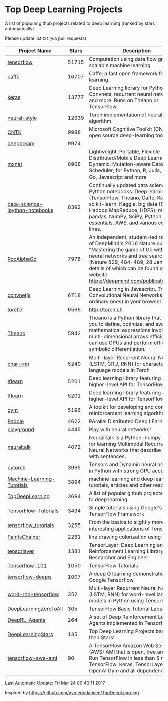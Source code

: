 # Top Deep Learning Projects
A list of popular github projects related to deep learning (ranked by stars automatically).

Please update list.txt (via pull requests)

| Project Name| Stars | Description 
| ------- | ------ | ------  
| [tensorflow](https://github.com/tensorflow/tensorflow) | 51715 | Computation using data flow graphs for scalable machine learning |  
| [caffe](https://github.com/BVLC/caffe) | 16707 | Caffe: a fast open framework for deep learning. |  
| [keras](https://github.com/fchollet/keras) | 13777 | Deep Learning library for Python. Convnets, recurrent neural networks, and more. Runs on Theano or TensorFlow. |  
| [neural-style](https://github.com/jcjohnson/neural-style) | 12939 | Torch implementation of neural style algorithm |  
| [CNTK](https://github.com/Microsoft/CNTK) | 9988 | Microsoft Cognitive Toolkit (CNTK), an open source deep-learning toolkit |  
| [deepdream](https://github.com/google/deepdream) | 9974 |  |  
| [mxnet](https://github.com/dmlc/mxnet) | 8908 | Lightweight, Portable, Flexible Distributed/Mobile Deep Learning with Dynamic, Mutation-aware Dataflow Dep Scheduler; for Python, R, Julia, Scala, Go, Javascript and more |  
| [data-science-ipython-notebooks](https://github.com/donnemartin/data-science-ipython-notebooks) | 8392 | Continually updated data science Python notebooks: Deep learning (TensorFlow, Theano, Caffe, Keras), scikit-learn, Kaggle, big data (Spark, Hadoop MapReduce, HDFS), matplotlib, pandas, NumPy, SciPy, Python essentials, AWS, and various command lines. |  
| [RocAlphaGo](https://github.com/Rochester-NRT/RocAlphaGo) | 7978 | An independent, student-led replication of DeepMind's 2016 Nature publication, "Mastering the game of Go with deep neural networks and tree search" (Nature 529, 484-489, 28 Jan 2016), details of which can be found on their website https://deepmind.com/publications.html. |  
| [convnetjs](https://github.com/karpathy/convnetjs) | 6718 | Deep Learning in Javascript. Train Convolutional Neural Networks (or ordinary ones) in your browser. |  
| [torch7](https://github.com/torch/torch7) | 6566 | http://torch.ch |  
| [Theano](https://github.com/Theano/Theano) | 5942 | Theano is a Python library that allows you to define, optimize, and evaluate mathematical expressions involving multi-dimensional arrays efficiently. It can use GPUs and perform efficient symbolic differentiation. |  
| [char-rnn](https://github.com/karpathy/char-rnn) | 5240 | Multi-layer Recurrent Neural Networks (LSTM, GRU, RNN) for character-level language models in Torch |  
| [tflearn](https://github.com/tflearn/tflearn) | 5201 | Deep learning library featuring a higher-level API for TensorFlow. |  
| [tflearn](https://github.com/tflearn/tflearn) | 5201 | Deep learning library featuring a higher-level API for TensorFlow. |  
| [gym](https://github.com/openai/gym) | 5196 | A toolkit for developing and comparing reinforcement learning algorithms. |  
| [Paddle](https://github.com/PaddlePaddle/Paddle) | 4622 | PArallel Distributed Deep LEarning |  
| [playground](https://github.com/tensorflow/playground) | 4445 | Play with neural networks! |  
| [neuraltalk](https://github.com/karpathy/neuraltalk) | 4072 | NeuralTalk is a Python+numpy project for learning Multimodal Recurrent Neural Networks that describe images with sentences. |  
| [pytorch](https://github.com/pytorch/pytorch) | 3965 | Tensors and Dynamic neural networks in Python  with strong GPU acceleration |  
| [Machine-Learning-Tutorials](https://github.com/ujjwalkarn/Machine-Learning-Tutorials) | 3894 | machine learning and deep learning tutorials, articles and other resources  |  
| [TopDeepLearning](https://github.com/aymericdamien/TopDeepLearning) | 3694 | A list of popular github projects related to deep learning |  
| [TensorFlow-Tutorials](https://github.com/nlintz/TensorFlow-Tutorials) | 3494 | Simple tutorials using Google's TensorFlow Framework |  
| [tensorflow_tutorials](https://github.com/pkmital/tensorflow_tutorials) | 3255 | From the basics to slightly more interesting applications of Tensorflow |  
| [PaintsChainer](https://github.com/pfnet/PaintsChainer) | 2231 | line drawing colorization using chainer |  
| [tensorlayer](https://github.com/zsdonghao/tensorlayer) | 1381 | TensorLayer: Deep Learning and Reinforcement Learning Library for Researcher and Engineer. |  
| [Tensorflow-101](https://github.com/sjchoi86/Tensorflow-101) | 1050 | TensorFlow Tutorials |  
| [tensorflow-deepq](https://github.com/nivwusquorum/tensorflow-deepq) | 1007 | A deep Q learning demonstration using Google Tensorflow |  
| [word-rnn-tensorflow](https://github.com/hunkim/word-rnn-tensorflow) | 352 | Multi-layer Recurrent Neural Networks (LSTM, RNN) for word-level language models in Python using TensorFlow. |  
| [DeepLearningZeroToAll](https://github.com/hunkim/DeepLearningZeroToAll) | 305 | TensorFlow Basic Tutorial Labs |  
| [DeepRL-Agents](https://github.com/awjuliani/DeepRL-Agents) | 264 | A set of Deep Reinforcement Learning Agents implemented in Tensorflow. |  
| [DeepLearningStars](https://github.com/hunkim/DeepLearningStars) | 135 | Top Deep Learning Projects based on their Stars! |  
| [tensorflow-aws-ami](https://github.com/ritchieng/tensorflow-aws-ami) | 90 | A TensorFlow Amazon Web Service (AWS) AMI that is open, free and works. Run TensorFlow in less than 5 minutes. TensorFlow, Keras, TensorLayer, OpenAI Gym and all dependencies. |  

Last Automatic Update: Fri Mar 24 00:40:11 2017

Inspired by https://github.com/aymericdamien/TopDeepLearning